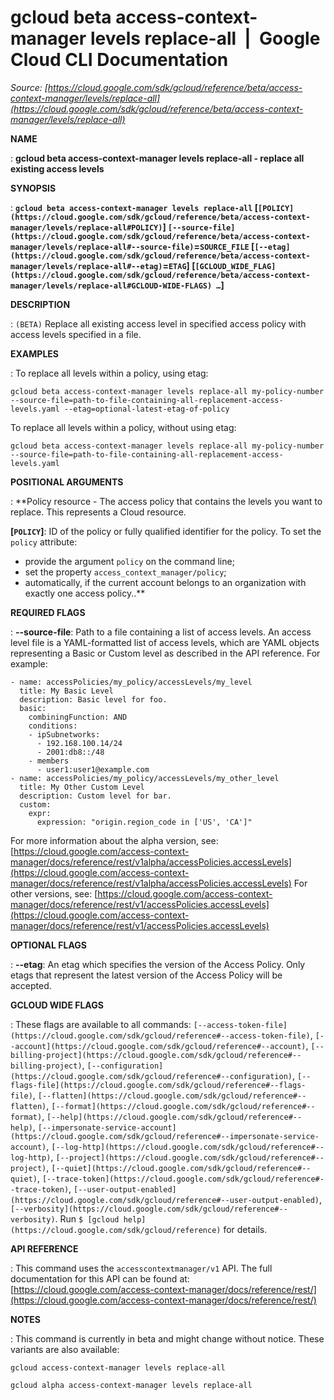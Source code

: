 # gcloud beta access-context-manager levels replace-all  |  Google Cloud CLI Documentation

*Source: [https://cloud.google.com/sdk/gcloud/reference/beta/access-context-manager/levels/replace-all](https://cloud.google.com/sdk/gcloud/reference/beta/access-context-manager/levels/replace-all)*

**NAME**

: **gcloud beta access-context-manager levels replace-all - replace all existing access levels**

**SYNOPSIS**

: **`gcloud beta access-context-manager levels replace-all` [`[POLICY](https://cloud.google.com/sdk/gcloud/reference/beta/access-context-manager/levels/replace-all#POLICY)`] `[--source-file](https://cloud.google.com/sdk/gcloud/reference/beta/access-context-manager/levels/replace-all#--source-file)`=`SOURCE_FILE` [`[--etag](https://cloud.google.com/sdk/gcloud/reference/beta/access-context-manager/levels/replace-all#--etag)`=`ETAG`] [`[GCLOUD_WIDE_FLAG](https://cloud.google.com/sdk/gcloud/reference/beta/access-context-manager/levels/replace-all#GCLOUD-WIDE-FLAGS) …`]**

**DESCRIPTION**

: `(BETA)` Replace all existing access level in specified access policy
with access levels specified in a file.

**EXAMPLES**

: To replace all levels within a policy, using etag:

```
gcloud beta access-context-manager levels replace-all my-policy-number --source-file=path-to-file-containing-all-replacement-access-levels.yaml --etag=optional-latest-etag-of-policy
```

To replace all levels within a policy, without using etag:

```
gcloud beta access-context-manager levels replace-all my-policy-number --source-file=path-to-file-containing-all-replacement-access-levels.yaml
```

**POSITIONAL ARGUMENTS**

: **Policy resource - The access policy that contains the levels you want to
replace. This represents a Cloud resource.

**[`POLICY`]**:
ID of the policy or fully qualified identifier for the policy.
To set the `policy` attribute:

- provide the argument `policy` on the command line;
- set the property `access_context_manager/policy`;
- automatically, if the current account belongs to an organization with exactly
one access policy..**

**REQUIRED FLAGS**

: **--source-file**:
Path to a file containing a list of access levels.
An access level file is a YAML-formatted list of access levels, which are YAML
objects representing a Basic or Custom level as described in the API reference.
For example:

```
- name: accessPolicies/my_policy/accessLevels/my_level
  title: My Basic Level
  description: Basic level for foo.
  basic:
    combiningFunction: AND
    conditions:
    - ipSubnetworks:
      - 192.168.100.14/24
      - 2001:db8::/48
    - members
      - user1:user1@example.com
- name: accessPolicies/my_policy/accessLevels/my_other_level
  title: My Other Custom Level
  description: Custom level for bar.
  custom:
    expr:
      expression: "origin.region_code in ['US', 'CA']"
```

For more information about the alpha version, see: [https://cloud.google.com/access-context-manager/docs/reference/rest/v1alpha/accessPolicies.accessLevels](https://cloud.google.com/access-context-manager/docs/reference/rest/v1alpha/accessPolicies.accessLevels)
For other versions, see: [https://cloud.google.com/access-context-manager/docs/reference/rest/v1/accessPolicies.accessLevels](https://cloud.google.com/access-context-manager/docs/reference/rest/v1/accessPolicies.accessLevels)

**OPTIONAL FLAGS**

: **--etag**:
An etag which specifies the version of the Access Policy. Only etags that
represent the latest version of the Access Policy will be accepted.

**GCLOUD WIDE FLAGS**

: These flags are available to all commands: `[--access-token-file](https://cloud.google.com/sdk/gcloud/reference#--access-token-file)`,
`[--account](https://cloud.google.com/sdk/gcloud/reference#--account)`, `[--billing-project](https://cloud.google.com/sdk/gcloud/reference#--billing-project)`,
`[--configuration](https://cloud.google.com/sdk/gcloud/reference#--configuration)`,
`[--flags-file](https://cloud.google.com/sdk/gcloud/reference#--flags-file)`,
`[--flatten](https://cloud.google.com/sdk/gcloud/reference#--flatten)`, `[--format](https://cloud.google.com/sdk/gcloud/reference#--format)`, `[--help](https://cloud.google.com/sdk/gcloud/reference#--help)`, `[--impersonate-service-account](https://cloud.google.com/sdk/gcloud/reference#--impersonate-service-account)`,
`[--log-http](https://cloud.google.com/sdk/gcloud/reference#--log-http)`,
`[--project](https://cloud.google.com/sdk/gcloud/reference#--project)`, `[--quiet](https://cloud.google.com/sdk/gcloud/reference#--quiet)`, `[--trace-token](https://cloud.google.com/sdk/gcloud/reference#--trace-token)`, `[--user-output-enabled](https://cloud.google.com/sdk/gcloud/reference#--user-output-enabled)`,
`[--verbosity](https://cloud.google.com/sdk/gcloud/reference#--verbosity)`.
Run `$ [gcloud help](https://cloud.google.com/sdk/gcloud/reference)` for details.

**API REFERENCE**

: This command uses the `accesscontextmanager/v1` API. The full
documentation for this API can be found at: [https://cloud.google.com/access-context-manager/docs/reference/rest/](https://cloud.google.com/access-context-manager/docs/reference/rest/)

**NOTES**

: This command is currently in beta and might change without notice. These
variants are also available:

```
gcloud access-context-manager levels replace-all
```

```
gcloud alpha access-context-manager levels replace-all
```